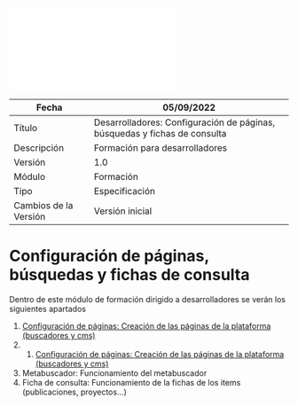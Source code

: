 ![](../Docs/media/HerculesMA/edit/main/Docs/configuracion-de-paginas.md)

| Fecha                 | 05/09/2022                                |
| --------------------- | ---------------------------------------- |
| Título                | Desarrolladores: Configuración de páginas, búsquedas y fichas de consulta|
| Descripción           | Formación para desarrolladores |
| Versión               | 1.0                                      |
| Módulo                | Formación                            |
| Tipo                  | Especificación                           |
| Cambios de la Versión | Versión inicial                          |

# Configuración de páginas, búsquedas y fichas de consulta

Dentro de este módulo de formación dirigido a desarrolladores se verán los siguientes apartados

 1. [Configuración de páginas: Creación de las páginas de la plataforma (buscadores y cms)](../HerculesMA/blob/main/Docs/configuracion-de-paginas.md)
 2. 1. [Configuración de páginas: Creación de las páginas de la plataforma (buscadores y cms)](../../../../HerculesMA/blob/main/Docs/configuracion-de-paginas.md)
 3. Metabuscador: Funcionamiento del metabuscador
 4. Ficha de consulta: Funcionamiento de la fichas de los items (publicaciones, proyectos...)
